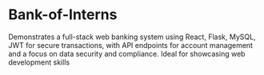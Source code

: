 # Bank-of-Interns
Demonstrates a full-stack web banking system using React, Flask, MySQL, JWT for secure transactions, with API endpoints for account management and a focus on data security and compliance. Ideal for showcasing web development skills
